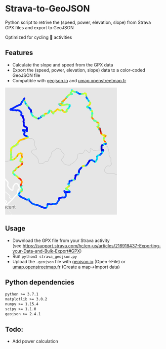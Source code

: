 # Strava-to-GeoJSON
Python script to retrive the (speed, power, elevation, slope) from Strava GPX files and export to GeoJSON

Optimized for cycling :bicyclist: activities

## Features

* Calculate the slope and speed from the GPX data
* Export the (speed, power, elevation, slope) data to a color-coded GeoJSON file
* Compatible with [geojson.io](http://geojson.io) and [umap.openstreetmap.fr](https://umap.openstreetmap.fr)

![example.png](Example/example.png)

## Usage

* Download the GPX file from your Strava activity  
(see https://support.strava.com/hc/en-us/articles/216918437-Exporting-your-Data-and-Bulk-Export#GPX)
* Run `python3 strava_geojson.py`
* Upload the `.geojson` file with [geojson.io](http://geojson.io) (Open->File) or [umap.openstreetmap.fr](https://umap.openstreetmap.fr) (Create a map->Import data)

## Python dependencies

```
python >= 3.7.1
matplotlib >= 3.0.2
numpy >= 1.15.4
scipy >= 1.1.0
geojson >= 2.4.1
```

## Todo:

* Add power calculation
